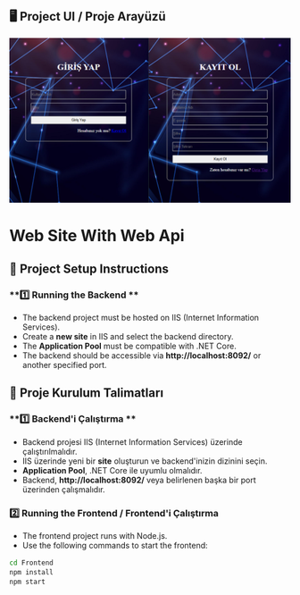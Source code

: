 
## 🖥️ Project UI / Proje Arayüzü  

![Project UI](Login.png)


# Web Site With Web Api

## 📌 Project Setup Instructions

### **1️⃣ Running the Backend **
- The backend project must be hosted on IIS (Internet Information Services).
- Create a **new site** in IIS and select the backend directory.
- The **Application Pool** must be compatible with .NET Core.
- The backend should be accessible via **http://localhost:8092/** or another specified port.

## 📌 Proje Kurulum Talimatları

### **1️⃣ Backend'i Çalıştırma **
- Backend projesi IIS (Internet Information Services) üzerinde çalıştırılmalıdır.
- IIS üzerinde yeni bir **site** oluşturun ve backend'inizin dizinini seçin.
- **Application Pool**, .NET Core ile uyumlu olmalıdır.
- Backend, **http://localhost:8092/** veya belirlenen başka bir port üzerinden çalışmalıdır.

### **2️⃣ Running the Frontend / Frontend'i Çalıştırma**
- The frontend project runs with Node.js.
- Use the following commands to start the frontend:

```sh
cd Frontend
npm install
npm start